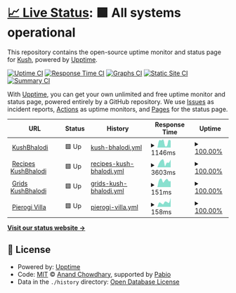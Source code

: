 # [📈 Live Status](https://status.kushbhalodi.com): <!--live status--> **🟩 All systems operational**

This repository contains the open-source uptime monitor and status page for [Kush](https://kushbhalodi.com), powered by [Upptime](https://github.com/upptime/upptime).

[![Uptime CI](https://github.com/kush992/upptime/workflows/Uptime%20CI/badge.svg)](https://github.com/kush992/upptime/actions?query=workflow%3A%22Uptime+CI%22)
[![Response Time CI](https://github.com/kush992/upptime/workflows/Response%20Time%20CI/badge.svg)](https://github.com/kush992/upptime/actions?query=workflow%3A%22Response+Time+CI%22)
[![Graphs CI](https://github.com/kush992/upptime/workflows/Graphs%20CI/badge.svg)](https://github.com/kush992/upptime/actions?query=workflow%3A%22Graphs+CI%22)
[![Static Site CI](https://github.com/kush992/upptime/workflows/Static%20Site%20CI/badge.svg)](https://github.com/kush992/upptime/actions?query=workflow%3A%22Static+Site+CI%22)
[![Summary CI](https://github.com/kush992/upptime/workflows/Summary%20CI/badge.svg)](https://github.com/kush992/upptime/actions?query=workflow%3A%22Summary+CI%22)

With [Upptime](https://upptime.js.org), you can get your own unlimited and free uptime monitor and status page, powered entirely by a GitHub repository. We use [Issues](https://github.com/kush992/upptime/issues) as incident reports, [Actions](https://github.com/kush992/upptime/actions) as uptime monitors, and [Pages](https://status.kushbhalodi.com) for the status page.

<!--start: status pages-->
<!-- This summary is generated by Upptime (https://github.com/upptime/upptime) -->
<!-- Do not edit this manually, your changes will be overwritten -->
<!-- prettier-ignore -->
| URL | Status | History | Response Time | Uptime |
| --- | ------ | ------- | ------------- | ------ |
| <img alt="" src="https://icons.duckduckgo.com/ip3/kushbhalodi.com.ico" height="13"> [KushBhalodi](https://kushbhalodi.com) | 🟩 Up | [kush-bhalodi.yml](https://github.com/kush992/up-time-kushbhalodi/commits/HEAD/history/kush-bhalodi.yml) | <details><summary><img alt="Response time graph" src="./graphs/kush-bhalodi/response-time-week.png" height="20"> 1146ms</summary><br><a href="https://status.kushbhalodi.com/history/kush-bhalodi"><img alt="Response time 1013" src="https://img.shields.io/endpoint?url=https%3A%2F%2Fraw.githubusercontent.com%2Fkush992%2Fup-time-kushbhalodi%2FHEAD%2Fapi%2Fkush-bhalodi%2Fresponse-time.json"></a><br><a href="https://status.kushbhalodi.com/history/kush-bhalodi"><img alt="24-hour response time 1421" src="https://img.shields.io/endpoint?url=https%3A%2F%2Fraw.githubusercontent.com%2Fkush992%2Fup-time-kushbhalodi%2FHEAD%2Fapi%2Fkush-bhalodi%2Fresponse-time-day.json"></a><br><a href="https://status.kushbhalodi.com/history/kush-bhalodi"><img alt="7-day response time 1146" src="https://img.shields.io/endpoint?url=https%3A%2F%2Fraw.githubusercontent.com%2Fkush992%2Fup-time-kushbhalodi%2FHEAD%2Fapi%2Fkush-bhalodi%2Fresponse-time-week.json"></a><br><a href="https://status.kushbhalodi.com/history/kush-bhalodi"><img alt="30-day response time 1365" src="https://img.shields.io/endpoint?url=https%3A%2F%2Fraw.githubusercontent.com%2Fkush992%2Fup-time-kushbhalodi%2FHEAD%2Fapi%2Fkush-bhalodi%2Fresponse-time-month.json"></a><br><a href="https://status.kushbhalodi.com/history/kush-bhalodi"><img alt="1-year response time 1013" src="https://img.shields.io/endpoint?url=https%3A%2F%2Fraw.githubusercontent.com%2Fkush992%2Fup-time-kushbhalodi%2FHEAD%2Fapi%2Fkush-bhalodi%2Fresponse-time-year.json"></a></details> | <details><summary><a href="https://status.kushbhalodi.com/history/kush-bhalodi">100.00%</a></summary><a href="https://status.kushbhalodi.com/history/kush-bhalodi"><img alt="All-time uptime 100.00%" src="https://img.shields.io/endpoint?url=https%3A%2F%2Fraw.githubusercontent.com%2Fkush992%2Fup-time-kushbhalodi%2FHEAD%2Fapi%2Fkush-bhalodi%2Fuptime.json"></a><br><a href="https://status.kushbhalodi.com/history/kush-bhalodi"><img alt="24-hour uptime 100.00%" src="https://img.shields.io/endpoint?url=https%3A%2F%2Fraw.githubusercontent.com%2Fkush992%2Fup-time-kushbhalodi%2FHEAD%2Fapi%2Fkush-bhalodi%2Fuptime-day.json"></a><br><a href="https://status.kushbhalodi.com/history/kush-bhalodi"><img alt="7-day uptime 100.00%" src="https://img.shields.io/endpoint?url=https%3A%2F%2Fraw.githubusercontent.com%2Fkush992%2Fup-time-kushbhalodi%2FHEAD%2Fapi%2Fkush-bhalodi%2Fuptime-week.json"></a><br><a href="https://status.kushbhalodi.com/history/kush-bhalodi"><img alt="30-day uptime 100.00%" src="https://img.shields.io/endpoint?url=https%3A%2F%2Fraw.githubusercontent.com%2Fkush992%2Fup-time-kushbhalodi%2FHEAD%2Fapi%2Fkush-bhalodi%2Fuptime-month.json"></a><br><a href="https://status.kushbhalodi.com/history/kush-bhalodi"><img alt="1-year uptime 100.00%" src="https://img.shields.io/endpoint?url=https%3A%2F%2Fraw.githubusercontent.com%2Fkush992%2Fup-time-kushbhalodi%2FHEAD%2Fapi%2Fkush-bhalodi%2Fuptime-year.json"></a></details>
| <img alt="" src="https://icons.duckduckgo.com/ip3/recipe.kushbhalodi.com.ico" height="13"> [Recipes KushBhalodi](https://recipe.kushbhalodi.com) | 🟩 Up | [recipes-kush-bhalodi.yml](https://github.com/kush992/up-time-kushbhalodi/commits/HEAD/history/recipes-kush-bhalodi.yml) | <details><summary><img alt="Response time graph" src="./graphs/recipes-kush-bhalodi/response-time-week.png" height="20"> 3603ms</summary><br><a href="https://status.kushbhalodi.com/history/recipes-kush-bhalodi"><img alt="Response time 5318" src="https://img.shields.io/endpoint?url=https%3A%2F%2Fraw.githubusercontent.com%2Fkush992%2Fup-time-kushbhalodi%2FHEAD%2Fapi%2Frecipes-kush-bhalodi%2Fresponse-time.json"></a><br><a href="https://status.kushbhalodi.com/history/recipes-kush-bhalodi"><img alt="24-hour response time 5123" src="https://img.shields.io/endpoint?url=https%3A%2F%2Fraw.githubusercontent.com%2Fkush992%2Fup-time-kushbhalodi%2FHEAD%2Fapi%2Frecipes-kush-bhalodi%2Fresponse-time-day.json"></a><br><a href="https://status.kushbhalodi.com/history/recipes-kush-bhalodi"><img alt="7-day response time 3603" src="https://img.shields.io/endpoint?url=https%3A%2F%2Fraw.githubusercontent.com%2Fkush992%2Fup-time-kushbhalodi%2FHEAD%2Fapi%2Frecipes-kush-bhalodi%2Fresponse-time-week.json"></a><br><a href="https://status.kushbhalodi.com/history/recipes-kush-bhalodi"><img alt="30-day response time 5514" src="https://img.shields.io/endpoint?url=https%3A%2F%2Fraw.githubusercontent.com%2Fkush992%2Fup-time-kushbhalodi%2FHEAD%2Fapi%2Frecipes-kush-bhalodi%2Fresponse-time-month.json"></a><br><a href="https://status.kushbhalodi.com/history/recipes-kush-bhalodi"><img alt="1-year response time 5318" src="https://img.shields.io/endpoint?url=https%3A%2F%2Fraw.githubusercontent.com%2Fkush992%2Fup-time-kushbhalodi%2FHEAD%2Fapi%2Frecipes-kush-bhalodi%2Fresponse-time-year.json"></a></details> | <details><summary><a href="https://status.kushbhalodi.com/history/recipes-kush-bhalodi">100.00%</a></summary><a href="https://status.kushbhalodi.com/history/recipes-kush-bhalodi"><img alt="All-time uptime 99.70%" src="https://img.shields.io/endpoint?url=https%3A%2F%2Fraw.githubusercontent.com%2Fkush992%2Fup-time-kushbhalodi%2FHEAD%2Fapi%2Frecipes-kush-bhalodi%2Fuptime.json"></a><br><a href="https://status.kushbhalodi.com/history/recipes-kush-bhalodi"><img alt="24-hour uptime 100.00%" src="https://img.shields.io/endpoint?url=https%3A%2F%2Fraw.githubusercontent.com%2Fkush992%2Fup-time-kushbhalodi%2FHEAD%2Fapi%2Frecipes-kush-bhalodi%2Fuptime-day.json"></a><br><a href="https://status.kushbhalodi.com/history/recipes-kush-bhalodi"><img alt="7-day uptime 100.00%" src="https://img.shields.io/endpoint?url=https%3A%2F%2Fraw.githubusercontent.com%2Fkush992%2Fup-time-kushbhalodi%2FHEAD%2Fapi%2Frecipes-kush-bhalodi%2Fuptime-week.json"></a><br><a href="https://status.kushbhalodi.com/history/recipes-kush-bhalodi"><img alt="30-day uptime 99.72%" src="https://img.shields.io/endpoint?url=https%3A%2F%2Fraw.githubusercontent.com%2Fkush992%2Fup-time-kushbhalodi%2FHEAD%2Fapi%2Frecipes-kush-bhalodi%2Fuptime-month.json"></a><br><a href="https://status.kushbhalodi.com/history/recipes-kush-bhalodi"><img alt="1-year uptime 99.70%" src="https://img.shields.io/endpoint?url=https%3A%2F%2Fraw.githubusercontent.com%2Fkush992%2Fup-time-kushbhalodi%2FHEAD%2Fapi%2Frecipes-kush-bhalodi%2Fuptime-year.json"></a></details>
| <img alt="" src="https://icons.duckduckgo.com/ip3/grids.kushbhalodi.com.ico" height="13"> [Grids KushBhalodi](https://grids.kushbhalodi.com) | 🟩 Up | [grids-kush-bhalodi.yml](https://github.com/kush992/up-time-kushbhalodi/commits/HEAD/history/grids-kush-bhalodi.yml) | <details><summary><img alt="Response time graph" src="./graphs/grids-kush-bhalodi/response-time-week.png" height="20"> 151ms</summary><br><a href="https://status.kushbhalodi.com/history/grids-kush-bhalodi"><img alt="Response time 144" src="https://img.shields.io/endpoint?url=https%3A%2F%2Fraw.githubusercontent.com%2Fkush992%2Fup-time-kushbhalodi%2FHEAD%2Fapi%2Fgrids-kush-bhalodi%2Fresponse-time.json"></a><br><a href="https://status.kushbhalodi.com/history/grids-kush-bhalodi"><img alt="24-hour response time 133" src="https://img.shields.io/endpoint?url=https%3A%2F%2Fraw.githubusercontent.com%2Fkush992%2Fup-time-kushbhalodi%2FHEAD%2Fapi%2Fgrids-kush-bhalodi%2Fresponse-time-day.json"></a><br><a href="https://status.kushbhalodi.com/history/grids-kush-bhalodi"><img alt="7-day response time 151" src="https://img.shields.io/endpoint?url=https%3A%2F%2Fraw.githubusercontent.com%2Fkush992%2Fup-time-kushbhalodi%2FHEAD%2Fapi%2Fgrids-kush-bhalodi%2Fresponse-time-week.json"></a><br><a href="https://status.kushbhalodi.com/history/grids-kush-bhalodi"><img alt="30-day response time 156" src="https://img.shields.io/endpoint?url=https%3A%2F%2Fraw.githubusercontent.com%2Fkush992%2Fup-time-kushbhalodi%2FHEAD%2Fapi%2Fgrids-kush-bhalodi%2Fresponse-time-month.json"></a><br><a href="https://status.kushbhalodi.com/history/grids-kush-bhalodi"><img alt="1-year response time 144" src="https://img.shields.io/endpoint?url=https%3A%2F%2Fraw.githubusercontent.com%2Fkush992%2Fup-time-kushbhalodi%2FHEAD%2Fapi%2Fgrids-kush-bhalodi%2Fresponse-time-year.json"></a></details> | <details><summary><a href="https://status.kushbhalodi.com/history/grids-kush-bhalodi">100.00%</a></summary><a href="https://status.kushbhalodi.com/history/grids-kush-bhalodi"><img alt="All-time uptime 100.00%" src="https://img.shields.io/endpoint?url=https%3A%2F%2Fraw.githubusercontent.com%2Fkush992%2Fup-time-kushbhalodi%2FHEAD%2Fapi%2Fgrids-kush-bhalodi%2Fuptime.json"></a><br><a href="https://status.kushbhalodi.com/history/grids-kush-bhalodi"><img alt="24-hour uptime 100.00%" src="https://img.shields.io/endpoint?url=https%3A%2F%2Fraw.githubusercontent.com%2Fkush992%2Fup-time-kushbhalodi%2FHEAD%2Fapi%2Fgrids-kush-bhalodi%2Fuptime-day.json"></a><br><a href="https://status.kushbhalodi.com/history/grids-kush-bhalodi"><img alt="7-day uptime 100.00%" src="https://img.shields.io/endpoint?url=https%3A%2F%2Fraw.githubusercontent.com%2Fkush992%2Fup-time-kushbhalodi%2FHEAD%2Fapi%2Fgrids-kush-bhalodi%2Fuptime-week.json"></a><br><a href="https://status.kushbhalodi.com/history/grids-kush-bhalodi"><img alt="30-day uptime 100.00%" src="https://img.shields.io/endpoint?url=https%3A%2F%2Fraw.githubusercontent.com%2Fkush992%2Fup-time-kushbhalodi%2FHEAD%2Fapi%2Fgrids-kush-bhalodi%2Fuptime-month.json"></a><br><a href="https://status.kushbhalodi.com/history/grids-kush-bhalodi"><img alt="1-year uptime 100.00%" src="https://img.shields.io/endpoint?url=https%3A%2F%2Fraw.githubusercontent.com%2Fkush992%2Fup-time-kushbhalodi%2FHEAD%2Fapi%2Fgrids-kush-bhalodi%2Fuptime-year.json"></a></details>
| <img alt="" src="https://icons.duckduckgo.com/ip3/pierogi-villa.kushbhalodi.com.ico" height="13"> [Pierogi Villa](https://pierogi-villa.kushbhalodi.com) | 🟩 Up | [pierogi-villa.yml](https://github.com/kush992/up-time-kushbhalodi/commits/HEAD/history/pierogi-villa.yml) | <details><summary><img alt="Response time graph" src="./graphs/pierogi-villa/response-time-week.png" height="20"> 158ms</summary><br><a href="https://status.kushbhalodi.com/history/pierogi-villa"><img alt="Response time 188" src="https://img.shields.io/endpoint?url=https%3A%2F%2Fraw.githubusercontent.com%2Fkush992%2Fup-time-kushbhalodi%2FHEAD%2Fapi%2Fpierogi-villa%2Fresponse-time.json"></a><br><a href="https://status.kushbhalodi.com/history/pierogi-villa"><img alt="24-hour response time 292" src="https://img.shields.io/endpoint?url=https%3A%2F%2Fraw.githubusercontent.com%2Fkush992%2Fup-time-kushbhalodi%2FHEAD%2Fapi%2Fpierogi-villa%2Fresponse-time-day.json"></a><br><a href="https://status.kushbhalodi.com/history/pierogi-villa"><img alt="7-day response time 158" src="https://img.shields.io/endpoint?url=https%3A%2F%2Fraw.githubusercontent.com%2Fkush992%2Fup-time-kushbhalodi%2FHEAD%2Fapi%2Fpierogi-villa%2Fresponse-time-week.json"></a><br><a href="https://status.kushbhalodi.com/history/pierogi-villa"><img alt="30-day response time 196" src="https://img.shields.io/endpoint?url=https%3A%2F%2Fraw.githubusercontent.com%2Fkush992%2Fup-time-kushbhalodi%2FHEAD%2Fapi%2Fpierogi-villa%2Fresponse-time-month.json"></a><br><a href="https://status.kushbhalodi.com/history/pierogi-villa"><img alt="1-year response time 188" src="https://img.shields.io/endpoint?url=https%3A%2F%2Fraw.githubusercontent.com%2Fkush992%2Fup-time-kushbhalodi%2FHEAD%2Fapi%2Fpierogi-villa%2Fresponse-time-year.json"></a></details> | <details><summary><a href="https://status.kushbhalodi.com/history/pierogi-villa">100.00%</a></summary><a href="https://status.kushbhalodi.com/history/pierogi-villa"><img alt="All-time uptime 100.00%" src="https://img.shields.io/endpoint?url=https%3A%2F%2Fraw.githubusercontent.com%2Fkush992%2Fup-time-kushbhalodi%2FHEAD%2Fapi%2Fpierogi-villa%2Fuptime.json"></a><br><a href="https://status.kushbhalodi.com/history/pierogi-villa"><img alt="24-hour uptime 100.00%" src="https://img.shields.io/endpoint?url=https%3A%2F%2Fraw.githubusercontent.com%2Fkush992%2Fup-time-kushbhalodi%2FHEAD%2Fapi%2Fpierogi-villa%2Fuptime-day.json"></a><br><a href="https://status.kushbhalodi.com/history/pierogi-villa"><img alt="7-day uptime 100.00%" src="https://img.shields.io/endpoint?url=https%3A%2F%2Fraw.githubusercontent.com%2Fkush992%2Fup-time-kushbhalodi%2FHEAD%2Fapi%2Fpierogi-villa%2Fuptime-week.json"></a><br><a href="https://status.kushbhalodi.com/history/pierogi-villa"><img alt="30-day uptime 100.00%" src="https://img.shields.io/endpoint?url=https%3A%2F%2Fraw.githubusercontent.com%2Fkush992%2Fup-time-kushbhalodi%2FHEAD%2Fapi%2Fpierogi-villa%2Fuptime-month.json"></a><br><a href="https://status.kushbhalodi.com/history/pierogi-villa"><img alt="1-year uptime 100.00%" src="https://img.shields.io/endpoint?url=https%3A%2F%2Fraw.githubusercontent.com%2Fkush992%2Fup-time-kushbhalodi%2FHEAD%2Fapi%2Fpierogi-villa%2Fuptime-year.json"></a></details>

<!--end: status pages-->

[**Visit our status website →**](https://status.kushbhalodi.com)

## 📄 License

- Powered by: [Upptime](https://github.com/upptime/upptime)
- Code: [MIT](./LICENSE) © [Anand Chowdhary](https://anandchowdhary.com), supported by [Pabio](https://pabio.com)
- Data in the `./history` directory: [Open Database License](https://opendatacommons.org/licenses/odbl/1-0/)
